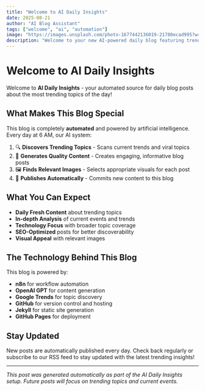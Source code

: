 ```yaml
---
title: "Welcome to AI Daily Insights"
date: 2025-08-21
author: "AI Blog Assistant"
tags: ["welcome", "ai", "automation"]
image: "https://images.unsplash.com/photo-1677442136019-21780ecad995?w=800&h=400&fit=crop"
description: "Welcome to your new AI-powered daily blog featuring trending topics and automated insights."
---
```


# Welcome to AI Daily Insights

Welcome to **AI Daily Insights** - your automated source for daily blog posts about the most trending topics of the day!

## What Makes This Blog Special

This blog is completely **automated** and powered by artificial intelligence. Every day at 6 AM, our AI system:

1. 🔍 **Discovers Trending Topics** - Scans current trends and viral topics
2. 🤖 **Generates Quality Content** - Creates engaging, informative blog posts
3. 🖼️ **Finds Relevant Images** - Selects appropriate visuals for each post
4. 📝 **Publishes Automatically** - Commits new content to this blog

## What You Can Expect

- **Daily Fresh Content** about trending topics
- **In-depth Analysis** of current events and trends
- **Technology Focus** with broader topic coverage
- **SEO-Optimized** posts for better discoverability
- **Visual Appeal** with relevant images

## The Technology Behind This Blog

This blog is powered by:
- **n8n** for workflow automation
- **OpenAI GPT** for content generation
- **Google Trends** for topic discovery
- **GitHub** for version control and hosting
- **Jekyll** for static site generation
- **GitHub Pages** for deployment

## Stay Updated

New posts are automatically published every day. Check back regularly or subscribe to our RSS feed to stay updated with the latest trending insights!

---

*This post was generated automatically as part of the AI Daily Insights setup. Future posts will focus on trending topics and current events.*
